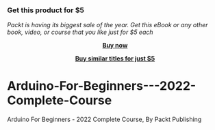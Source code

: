 
### Get this product for $5

<i>Packt is having its biggest sale of the year. Get this eBook or any other book, video, or course that you like just for $5 each</i>


<b><p align='center'>[Buy now](https://packt.link/9781804619117)</p></b>


<b><p align='center'>[Buy similar titles for just $5](https://subscription.packtpub.com/search)</p></b>


# Arduino-For-Beginners---2022-Complete-Course
Arduino For Beginners - 2022 Complete Course, By Packt Publishing


